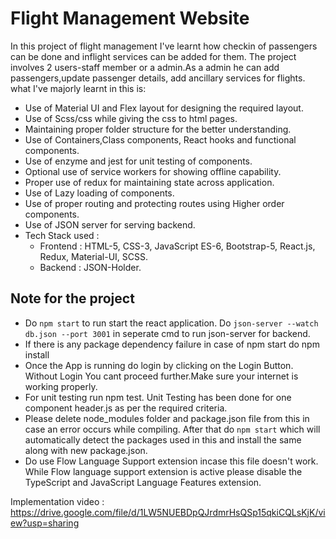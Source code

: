 # Flight Management Website
In this project of flight management I've learnt how checkin of passengers can be done and inflight services can be added for them. The project involves 2 users-staff member or a admin.As a admin he can add passengers,update passenger details, add ancillary services for flights.
what I've majorly learnt in this is:
- Use of Material UI and Flex layout for designing the required layout.
- Use of Scss/css while giving the css to html pages.
- Maintaining proper folder structure for the better understanding.
- Use of Containers,Class components, React hooks and functional components.
- Use of enzyme and jest for unit testing of components.
- Optional use of service workers for showing offline capability.
- Proper use of redux for maintaining state across application.
- Use of Lazy loading of components.
- Use of proper routing and protecting routes using Higher order components.
- Use of JSON server for serving backend.
- Tech Stack used :
  - Frontend : HTML-5, CSS-3, JavaScript ES-6, Bootstrap-5, React.js, Redux, Material-UI, SCSS.
  - Backend : JSON-Holder.

## Note for the project
- Do `npm start` to run start the react application. Do `json-server --watch db.json --port 3001` in seperate cmd to run json-server for backend.
- If there is any package dependency failure in case of npm start do npm install
- Once the App is running do login by clicking on the Login Button. Without Login You cant proceed further.Make sure your internet is working properly.
- For unit testing run npm test. Unit Testing has been done for one component header.js as per the required criteria.
- Please delete node_modules folder and package.json file from this in case an error occurs while compiling. After that do `npm start` which will automatically detect the packages used in this and install the same along with new package.json.
- Do use Flow Language Support extension incase this file doesn't work. While Flow language support extension is active please disable the TypeScript and JavaScript Language Features extension. 

Implementation video : https://drive.google.com/file/d/1LW5NUEBDpQJrdmrHsQSp15qkiCQLsKjK/view?usp=sharing
